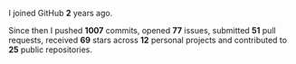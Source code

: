 I joined GitHub **2** years ago.

Since then I pushed **1007** commits, opened **77** issues, submitted **51** pull requests, received **69** stars across **12** personal projects and contributed to **25** public repositories.

